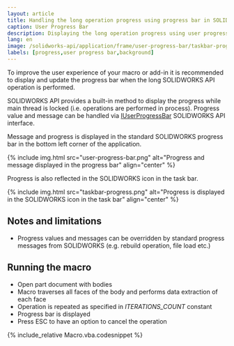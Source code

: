 ```yaml
---
layout: article
title: Handling the long operation progress using progress bar in SOLIDWORKS API
caption: User Progress Bar
description: Displaying the long operation progress using user progress bar in SOLIDWORKS API
lang: en
image: /solidworks-api/application/frame/user-progress-bar/taskbar-progress.png
labels: [progress,user progress bar,background]
---
```

To improve the user experience of your macro or add-in it is recommended to display and update the progress bar when the long SOLIDWORKS API operation is performed.

SOLIDWORKS API provides a built-in method to display the progress while main thread is locked (i.e. operations are performed in process). Progress value and message can be handled via [IUserProgressBar](https://help.solidworks.com/2017/English/api/sldworksapi/SolidWorks.Interop.sldworks~SolidWorks.Interop.sldworks.IUserProgressBar.html) SOLIDWORKS API interface.

Message and progress is displayed in the standard SOLIDWORKS progress bar in the bottom left corner of the application.

{% include img.html src="user-progress-bar.png" alt="Progress and message displayed in the progress bar" align="center" %}

Progress is also reflected in the SOLIDWORKS icon in the task bar.

{% include img.html src="taskbar-progress.png" alt="Progress is displayed in the SOLIDWORKS icon in the task bar" align="center" %}

## Notes and limitations

* Progress values and messages can be overridden by standard progress messages from SOLIDWORKS (e.g. rebuild operation, file load etc.)

## Running the macro

* Open part document with bodies
* Macro traverses all faces of the body and performs data extraction of each face
* Operation is repeated as specified in *ITERATIONS_COUNT* constant
* Progress bar is displayed
* Press ESC to have an option to cancel the operation

{% include_relative Macro.vba.codesnippet %}
